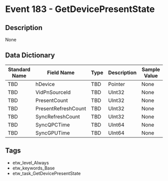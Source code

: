 # Event 183 - GetDevicePresentState

## Description
None

## Data Dictionary
|Standard Name|Field Name|Type|Description|Sample Value|
|---|---|---|---|---|
|TBD|hDevice|TBD|Pointer|None|None|
|TBD|VidPnSourceId|TBD|UInt32|None|None|
|TBD|PresentCount|TBD|UInt32|None|None|
|TBD|PresentRefreshCount|TBD|UInt32|None|None|
|TBD|SyncRefreshCount|TBD|UInt32|None|None|
|TBD|SyncQPCTime|TBD|UInt64|None|None|
|TBD|SyncGPUTime|TBD|UInt64|None|None|

## Tags
* etw_level_Always
* etw_keywords_Base
* etw_task_GetDevicePresentState